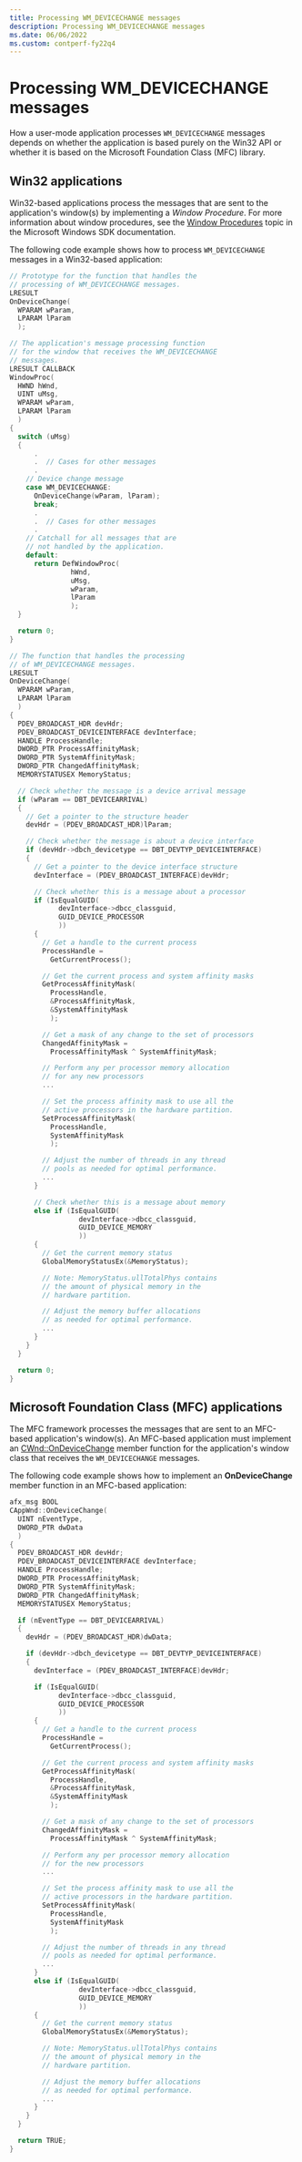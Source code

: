 ```yaml
---
title: Processing WM_DEVICECHANGE messages
description: Processing WM_DEVICECHANGE messages
ms.date: 06/06/2022
ms.custom: contperf-fy22q4
---
```


# Processing WM_DEVICECHANGE messages


How a user-mode application processes `WM_DEVICECHANGE` messages depends on whether the application is based purely on the Win32 API or whether it is based on the Microsoft Foundation Class (MFC) library.

## Win32 applications

Win32-based applications process the messages that are sent to the application's window(s) by implementing a *Window Procedure*. For more information about window procedures, see the [Window Procedures](/windows/win32/winmsg/window-procedures) topic in the Microsoft Windows SDK documentation.

The following code example shows how to process `WM_DEVICECHANGE` messages in a Win32-based application:

```cpp
// Prototype for the function that handles the
// processing of WM_DEVICECHANGE messages.
LRESULT
OnDeviceChange(
  WPARAM wParam,
  LPARAM lParam
  ); 

// The application's message processing function
// for the window that receives the WM_DEVICECHANGE
// messages.
LRESULT CALLBACK
WindowProc(
  HWND hWnd,
  UINT uMsg,
  WPARAM wParam,
  LPARAM lParam
  )
{
  switch (uMsg)
  {
      .
      .  // Cases for other messages
      .
    // Device change message
    case WM_DEVICECHANGE:
      OnDeviceChange(wParam, lParam);
      break;
      .
      .  // Cases for other messages
      .
    // Catchall for all messages that are
    // not handled by the application.
    default:
      return DefWindowProc(
               hWnd,
               uMsg,
               wParam,
               lParam
               );
  }

  return 0;
}

// The function that handles the processing
// of WM_DEVICECHANGE messages.
LRESULT
OnDeviceChange(
  WPARAM wParam,
  LPARAM lParam
  )
{
  PDEV_BROADCAST_HDR devHdr;
  PDEV_BROADCAST_DEVICEINTERFACE devInterface;
  HANDLE ProcessHandle;
  DWORD_PTR ProcessAffinityMask;
  DWORD_PTR SystemAffinityMask;
  DWORD_PTR ChangedAffinityMask;
  MEMORYSTATUSEX MemoryStatus;

  // Check whether the message is a device arrival message
  if (wParam == DBT_DEVICEARRIVAL)
  {
    // Get a pointer to the structure header
    devHdr = (PDEV_BROADCAST_HDR)lParam;

    // Check whether the message is about a device interface
    if (devHdr->dbch_devicetype == DBT_DEVTYP_DEVICEINTERFACE)
    {
      // Get a pointer to the device interface structure
      devInterface = (PDEV_BROADCAST_INTERFACE)devHdr;

      // Check whether this is a message about a processor
      if (IsEqualGUID(
            devInterface->dbcc_classguid,
            GUID_DEVICE_PROCESSOR
            ))
      {
        // Get a handle to the current process
        ProcessHandle =
          GetCurrentProcess();

        // Get the current process and system affinity masks
        GetProcessAffinityMask(
          ProcessHandle,
          &ProcessAffinityMask,
          &SystemAffinityMask
          );

        // Get a mask of any change to the set of processors
        ChangedAffinityMask =
          ProcessAffinityMask ^ SystemAffinityMask;

        // Perform any per processor memory allocation
        // for any new processors
        ...

        // Set the process affinity mask to use all the
        // active processors in the hardware partition.
        SetProcessAffinityMask(
          ProcessHandle,
          SystemAffinityMask
          );

        // Adjust the number of threads in any thread
        // pools as needed for optimal performance.
        ...
      }

      // Check whether this is a message about memory
      else if (IsEqualGUID(
                 devInterface->dbcc_classguid,
                 GUID_DEVICE_MEMORY
                 ))
      {
        // Get the current memory status
        GlobalMemoryStatusEx(&MemoryStatus);

        // Note: MemoryStatus.ullTotalPhys contains
        // the amount of physical memory in the
        // hardware partition.

        // Adjust the memory buffer allocations
        // as needed for optimal performance.
        ...
      }
    }
  }

  return 0;
}
```

## Microsoft Foundation Class (MFC) applications

The MFC framework processes the messages that are sent to an MFC-based application's window(s). An MFC-based application must implement an [CWnd::OnDeviceChange](/cpp/mfc/reference/cwnd-class#ondevicechange) member function for the application's window class that receives the `WM_DEVICECHANGE` messages.

The following code example shows how to implement an **OnDeviceChange** member function in an MFC-based application:

```cpp
afx_msg BOOL
CAppWnd::OnDeviceChange(
  UINT nEventType,
  DWORD_PTR dwData
  )
{
  PDEV_BROADCAST_HDR devHdr;
  PDEV_BROADCAST_DEVICEINTERFACE devInterface;
  HANDLE ProcessHandle;
  DWORD_PTR ProcessAffinityMask;
  DWORD_PTR SystemAffinityMask;
  DWORD_PTR ChangedAffinityMask;
  MEMORYSTATUSEX MemoryStatus;

  if (nEventType == DBT_DEVICEARRIVAL)
  {
    devHdr = (PDEV_BROADCAST_HDR)dwData;

    if (devHdr->dbch_devicetype == DBT_DEVTYP_DEVICEINTERFACE)
    {
      devInterface = (PDEV_BROADCAST_INTERFACE)devHdr;

      if (IsEqualGUID(
            devInterface->dbcc_classguid,
            GUID_DEVICE_PROCESSOR
            ))
      {
        // Get a handle to the current process
        ProcessHandle =
          GetCurrentProcess();

        // Get the current process and system affinity masks
        GetProcessAffinityMask(
          ProcessHandle,
          &ProcessAffinityMask,
          &SystemAffinityMask
          );

        // Get a mask of any change to the set of processors
        ChangedAffinityMask =
          ProcessAffinityMask ^ SystemAffinityMask;

        // Perform any per processor memory allocation
        // for the new processors
        ...

        // Set the process affinity mask to use all the
        // active processors in the hardware partition.
        SetProcessAffinityMask(
          ProcessHandle,
          SystemAffinityMask
          );

        // Adjust the number of threads in any thread
        // pools as needed for optimal performance.
        ...
      }
      else if (IsEqualGUID(
                 devInterface->dbcc_classguid,
                 GUID_DEVICE_MEMORY
                 ))
      {
        // Get the current memory status
        GlobalMemoryStatusEx(&MemoryStatus);

        // Note: MemoryStatus.ullTotalPhys contains
        // the amount of physical memory in the
        // hardware partition.

        // Adjust the memory buffer allocations
        // as needed for optimal performance.
        ...
      }
    }
  }

  return TRUE;
}
```

